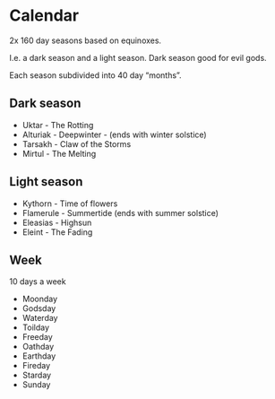 # Calendar
2x 160 day seasons based on equinoxes.

I.e. a dark season and a light season.
Dark season good for evil gods.

Each season subdivided into 40 day “months”.

##  Dark season
- Uktar - The Rotting
- Alturiak - Deepwinter - (ends with winter solstice)
- Tarsakh - Claw of the Storms
- Mirtul - The Melting

## Light season
- Kythorn - Time of flowers
- Flamerule - Summertide (ends with summer solstice)
- Eleasias - Highsun
- Eleint - The Fading

## Week
10 days a week

- Moonday
- Godsday
- Waterday
- Toilday
- Freeday
- Oathday
- Earthday
- Fireday
- Starday
- Sunday
